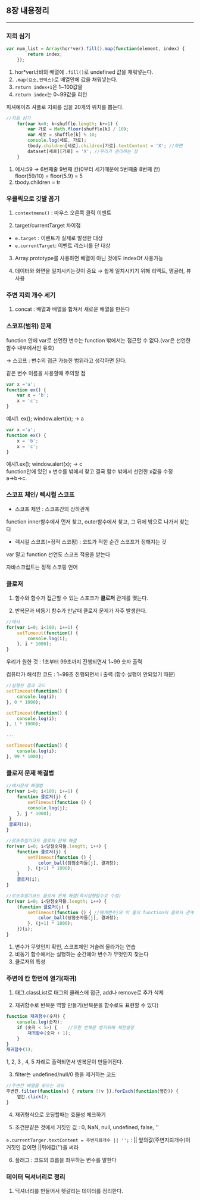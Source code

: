 ## 8장 내용정리
___

### 지뢰 심기
```javascript
var num_list = Array(hor*ver).fill().map(function(element, index) {
        return index;
    });
```
1. hor*ver너비의 배열에 `.fill()`로 undefined 값을 채워넣는다. <br>
2. `.map(요소,인덱스)`로 배열안에 값을 채워넣는다.
3. `return index+1`은 1~100값을
4. `return index`는 0~99값을 리턴

피셔예이츠 셔플로 지뢰를 심을 20개의 위치를 뽑는다.

```javascript
//지뢰 심기
    for(var k=0; k<shuffle.length; k+=1) {
        var 가로 = Math.floor(shuffle[k] / 10);
        var 세로 = shuffle[k] % 10;
        console.log(세로, 가로);
        tbody.children[세로].children[가로].textContent = 'X'; //화면
        dataset[세로][가로] = 'X'; //우리가 관리하는 창
    }
```
1. 예시:59 → 6번째줄 9번째 칸(0부터 세기때문에 5번째줄 8번째 칸)<br>
floor(59/10) = floor(5.9) = 5<br>
2. tbody.children = tr

### 우클릭으로 깃발 꼽기
1. `contextmenu()` : 마우스 오른쪽 클릭 이벤트

2. target/currentTarget 차이점
- `e.target` : 이벤트가 실제로 발생한 대상      
- `e.currentTarget`: 이벤트 리스너를 단 대상

3. Array.prototype를 사용하면 배열이 아닌 것에도 indexOf 사용가능

4. 데이터와 화면을 일치시키는것이 중요 → 쉽게 일치시키기 위해 리액트, 앵귤러, 뷰 사용

### 주변 지뢰 개수 세기

1. concat : 배열과 배열을 합쳐서 새로운 배열을 만든다

### 스코프(범위) 문제

function 안에 var로 선언한 변수는 function 밖에서는 접근할 수 없다.(var은 선언한 함수 내부에서만 유효)

→ 스코프 : 변수의 접근 가능한 범위라고 생각하면 된다.

같은 변수 이름을 사용할때 주의할 점
```javascript
var x ='a';
function ex() {
    var x = 'b';
    x = 'c';
}
```
예시1. ex(); window.alert(x);  → a

```javascript
var x ='a';
function ex() {
    x = 'b';
    x = 'c';
}
```
예시1.ex(); window.alert(x);  → c<br>
function안에 있던 x 변수를 밖에서 찾고 결국 함수 밖에서 선언한 x값을 수정 a→b→c.

### 스코프 체인/ 렉시컬 스코프

- 스코프 체인 : 스코프간의 상하관계

function inner함수에서 먼저 찾고, outer함수에서 찾고, 그 뒤에 밖으로 나가서 찾는다

- 렉시컬 스코프(=정적 스코핑) : 코드가 적힌 순간 스코프가 정해지는 것

var 말고 function 선언도 스코프 적용을 받는다

자바스크립트는 정적 스코핑 언어

### 클로저

1. 함수와 함수가 접근할 수 있는 스포크가 **클로저** 관계를 맺는다.

2. 반복문과 비동기 함수가 만날때 클로저 문제가 자주 발생한다.
```javascript
//예시
for(var i=0; i<100; i+=1) {
    setTimeout(function() {
        console.log(i);
    }, i * 1000);
}
```
우리가 원한 것 : 1초부터 99초까지 진행되면서 1~99 숫자 출력

컴퓨터가 해석한 코드 : 1~99초 진행되면서 i 출력 (함수 실행이 안되었기 때문)
```javascript
//실행된 결과 코드
setTimeout(function() {
    console.log(i);
}, 0 * 1000);

setTimeout(function() {
    console.log(i);
}, 1 * 1000);

...

setTimeout(function() {
    console.log(i);
}, 99 * 1000);

```

### 클로저 문제 해결법

```javascript
//예시문제 해결법
for(var i=0; i<100; i+=1) {
    function 클로저(j) {
        setTimeout(function () {
        console.log(j);
    }, j * 1000);
 }
 클로저(i);  
}
```

```javascript
//로또추첨기코드 클로저 문제 해결
for(var i=0; i<당첨숫자들.length; i++) {
    function 클로저(j) {
        setTimeout(function () {
            color_ball(당첨숫자들[j], 결과창);
        }, (j+1) * 1000);
    }
    클로저(i);
}
```

```javascript
//로또추첨기코드 클로저 문제 해결(즉시실행함수로 수정)
for(var i=0; i<당첨숫자들.length; i++) {
    (function 클로저(j) {
        setTimeout(function () { //매개변수j와 이 줄의 function이 클로저 관계
            color_ball(당첨숫자들[j], 결과창);
        }, (j+1) * 1000);
    })(i);
}
```
1. 변수가 무엇인지 확인, 스코프체인 거슬러 올라가는 연습
2. 비동기 함수에서는 실행하는 순간에야 변수가 무엇인지 찾는다
3. 클로저의 특성

### 주변에 칸 한번에 열기(재귀)

1. 태그.classList로 태그의 클래스에 접근, add나 remove로 추가 삭제

2. 재귀함수로 반복문 역할 만들기(반복문을 함수로도 표현할 수 있다)
```javascript
function 재귀함수(숫자) {
    console.log(숫자);
    if (숫자 < 5>) {    //무한 반복문 방지위해 제한설정
        재귀함수(숫자 + 1);
    }
}
재귀함수(1);
```
1, 2, 3 , 4, 5 차례로 출력되면서 반복문이 만들어진다.

3. filter는 undefined/null/0 등을 제거하는 코드
```javascript
//주변칸 배열을 모으는 코드
주변칸.filter(function(v) { return !!v }).forEach(function(옆칸)) {
    옆칸.click();
}
```

4. 재귀형식으로 코딩할때는 효율성 체크하기

5. 조건문같은 것에서 거짓인 값 : 0, NaN, null, undefined, false, ''

`e.currentTarger.textContent = 주변지뢰개수 || '';` : 
|| 앞의값(주변지뢰개수)이 거짓인 값이면 ||뒤에값('')을 써라

6. 플래그 : 코드의 흐름을 좌우하는 변수를 말한다

### 데이터 딕셔너리로 정리

1. 딕셔너리를 만들어서 헷갈리는 데이터를 정리한다.
